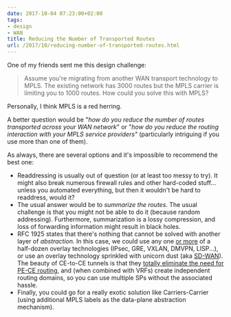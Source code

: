 ```yaml
---
date: 2017-10-04 07:23:00+02:00
tags:
- design
- WAN
title: Reducing the Number of Transported Routes
url: /2017/10/reducing-number-of-transported-routes.html
---
```

One of my friends sent me this design challenge:

> Assume you're migrating from another WAN transport technology to MPLS. The existing network has 3000 routes but the MPLS carrier is limiting you to 1000 routes. How could you solve this with MPLS?

Personally, I think MPLS is a red herring.
<!--more-->
A better question would be "*how do you reduce the number of routes transported across your WAN network*" or "*how do you reduce the routing interaction with your MPLS service providers"* (particularly intriguing if you use more than one of them).

As always, there are several options and it's impossible to recommend the best one:

-   Readdressing is usually out of question (or at least too messy to try). It might also break numerous firewall rules and other hard-coded stuff... unless you automated everything, but then it wouldn't be hard to readdress, would it?
-   The usual answer would be to *summarize the routes*. The usual challenge is that you might not be able to do it (because random addressing). Furthermore, summarization is a lossy compression, and loss of forwarding information might result in black holes.
-   RFC 1925 states that there's nothing that cannot be solved with another layer of *abstraction.* In this case, we could use any one [or more](https://blog.ipspace.net/2011/03/mplsvpn-over-gre-over-ipsec-does-it.html) of a half-dozen overlay technologies (IPsec, GRE, VXLAN, DMVPN, LISP...), or use an overlay technology sprinkled with unicorn dust (aka [SD-WAN](http://blog.ipspace.net/2015/06/software-defined-wanwell-orchestrated.html)). The beauty of CE-to-CE tunnels is that they [totally eliminate the need for PE-CE routing](http://blog.ipspace.net/2010/12/where-would-you-need-gre.html), and (when combined with VRFs) create independent routing domains, so you can use multiple SPs without the associated hassle.
-   Finally, you could go for a really exotic solution like Carriers-Carrier (using additional MPLS labels as the data-plane abstraction mechanism).
